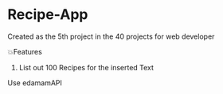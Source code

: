 # Recipe-App
Created as the 5th project in the 40 projects for web developer

💥Features
  1) List out 100 Recipes for the inserted Text

Use edamamAPI
